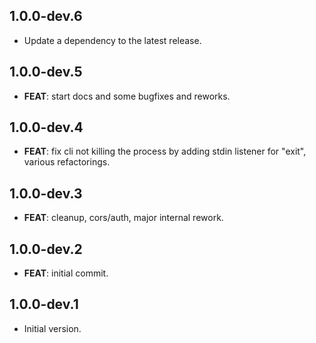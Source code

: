 ## 1.0.0-dev.6

 - Update a dependency to the latest release.

## 1.0.0-dev.5

 - **FEAT**: start docs and some bugfixes and reworks.

## 1.0.0-dev.4

 - **FEAT**: fix cli not killing the process by adding stdin listener for "exit", various refactorings.

## 1.0.0-dev.3

 - **FEAT**: cleanup, cors/auth, major internal rework.

## 1.0.0-dev.2

 - **FEAT**: initial commit.

## 1.0.0-dev.1

- Initial version.
